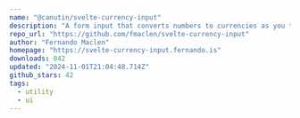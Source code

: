 ```yaml
---
name: "@canutin/svelte-currency-input"
description: "A form input that converts numbers to currencies as you type in localized formats"
repo_url: "https://github.com/fmaclen/svelte-currency-input"
author: "Fernando Maclen"
homepage: "https://svelte-currency-input.fernando.is"
downloads: 842
updated: "2024-11-01T21:04:48.714Z"
github_stars: 42
tags: 
  - utility
  - ui
---
```

